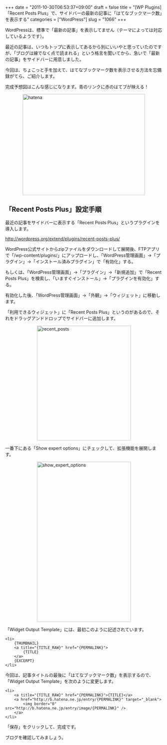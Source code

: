 +++
date = "2011-10-30T06:53:37+09:00"
draft = false
title = "[WP Plugins] 「Recent Posts Plus」で、サイドバーの最新の記事に「はてなブックマーク数」を表示する"
categories = ["WordPress"]
slug = "1066"
+++

WordPressは、標準で「最新の記事」を表示してません（テーマによっては対応しているようです）。

最近の記事は、いつもトップに表示してあるから別にいいやと思っていたのですが、「ブログは線でなく点で読まれる」という格言を聞いてから、急いで「最新の記事」をサイドバーに用意しました。

今回は、ちょこっと手を加えて、はてなブックマーク数を表示させる方法を忘備録がてら、ご紹介します。

完成予想図はこんな感じになります。青のリンクに赤のはてブが映える！

<img style="display:block; margin-left:auto; margin-right:auto;" src="/images/2011/10/hatena.jpg" alt="hatena" title="hatena.jpg" border="0" width="392" height="324" />

<h2>「Recent Posts Plus」設定手順</h2>

最近の記事をサイドバーに表示する「Recent Posts Plus」というプラグインを導入します。

<a href="http://wordpress.org/extend/plugins/recent-posts-plus/" target="_blank">http://wordpress.org/extend/plugins/recent-posts-plus/</a>

WordPress公式サイトからzipファイルをダウンロードして展開後、FTPアプリで「/wp-content/plugins/」にアップロードし、「WordPress管理画面」→「プラグイン」→「インストール済みプラグイン」で「有効化」する。

もしくは、「WordPress管理画面」→「プラグイン」→「新規追加」で「Recent Posts Plus」を検索し、「いますぐインストール」→「プラグインを有効化」する。

有効化した後、「WordPress管理画面」→「外観」→「ウィジェット」に移動します。

「利用できるウィジェット」に「Recent Posts Plus」というのがあるので、それをドラッグアンドドロップでサイドバーに追加します。

<img style="display:block; margin-left:auto; margin-right:auto;" src="/images/2011/10/recent_posts.jpg" alt="recent_posts" title="recent_posts.jpg" border="0" width="301" height="368" />

一番下にある「Show expert options」にチェックして、拡張機能を展開します。

<img style="display:block; margin-left:auto; margin-right:auto;" src="/images/2011/10/show_expert_options.jpg" alt="show_expert_options" title="show_expert_options.jpg" border="0" width="301" height="513" />

「Widget Output Template」には、最初このように記述されています。

<pre><code>&lt;li&gt;
    {THUMBNAIL}
    &lt;a title=&quot;{TITLE_RAW}&quot; href=&quot;{PERMALINK}&quot;&gt;
        {TITLE}
    &lt;/a&gt;
    {EXCERPT}
&lt;/li&gt;
</code></pre>

今回は、記事タイトルの最後に「はてなブックマーク数」を表示するので、「Widget Output Template」を次のように変更します。

<pre><code>&lt;li&gt;
    &lt;a title=&quot;{TITLE_RAW}&quot; href=&quot;{PERMALINK}&quot;&gt;{TITLE}&lt;/a&gt; 
    &lt;a href=&quot;http://b.hatena.ne.jp/entry/{PERMALINK}&quot; target=&quot;_blank&quot;&gt;
        &lt;img border=&quot;0&quot; src=&quot;http://b.hatena.ne.jp/entry/image/{PERMALINK}&quot; /&gt;
    &lt;/a&gt;
&lt;/li&gt;
</code></pre>

「保存」をクリックして、完成です。

ブログを確認してみましょう。
